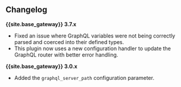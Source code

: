 ## Changelog

**{{site.base_gateway}} 3.7.x**
* Fixed an issue where GraphQL variables were not being correctly parsed and coerced into their defined types.
* This plugin now uses a new configuration handler to update the GraphQL router with better error handling.

**{{site.base_gateway}} 3.0.x**

* Added the `graphql_server_path` configuration parameter.
